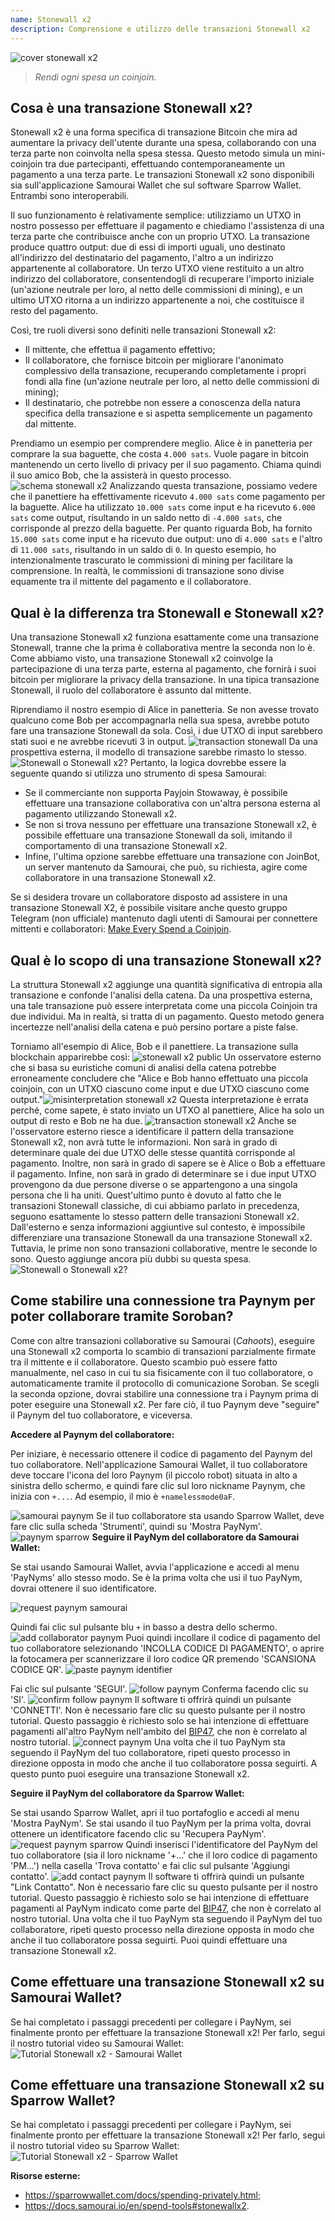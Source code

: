 ```yaml
---
name: Stonewall x2
description: Comprensione e utilizzo delle transazioni Stonewall x2
---
```

![cover stonewall x2](assets/cover.jpeg)

> *Rendi ogni spesa un coinjoin.*

## Cosa è una transazione Stonewall x2?

Stonewall x2 è una forma specifica di transazione Bitcoin che mira ad aumentare la privacy dell'utente durante una spesa, collaborando con una terza parte non coinvolta nella spesa stessa. Questo metodo simula un mini-coinjoin tra due partecipanti, effettuando contemporaneamente un pagamento a una terza parte. Le transazioni Stonewall x2 sono disponibili sia sull'applicazione Samourai Wallet che sul software Sparrow Wallet. Entrambi sono interoperabili.

Il suo funzionamento è relativamente semplice: utilizziamo un UTXO in nostro possesso per effettuare il pagamento e chiediamo l'assistenza di una terza parte che contribuisce anche con un proprio UTXO. La transazione produce quattro output: due di essi di importi uguali, uno destinato all'indirizzo del destinatario del pagamento, l'altro a un indirizzo appartenente al collaboratore. Un terzo UTXO viene restituito a un altro indirizzo del collaboratore, consentendogli di recuperare l'importo iniziale (un'azione neutrale per loro, al netto delle commissioni di mining), e un ultimo UTXO ritorna a un indirizzo appartenente a noi, che costituisce il resto del pagamento.

Così, tre ruoli diversi sono definiti nelle transazioni Stonewall x2:
- Il mittente, che effettua il pagamento effettivo;
- Il collaboratore, che fornisce bitcoin per migliorare l'anonimato complessivo della transazione, recuperando completamente i propri fondi alla fine (un'azione neutrale per loro, al netto delle commissioni di mining);
- Il destinatario, che potrebbe non essere a conoscenza della natura specifica della transazione e si aspetta semplicemente un pagamento dal mittente.

Prendiamo un esempio per comprendere meglio. Alice è in panetteria per comprare la sua baguette, che costa `4.000 sats`. Vuole pagare in bitcoin mantenendo un certo livello di privacy per il suo pagamento. Chiama quindi il suo amico Bob, che la assisterà in questo processo.
![schema stonewall x2](assets/fr/1.png)
Analizzando questa transazione, possiamo vedere che il panettiere ha effettivamente ricevuto `4.000 sats` come pagamento per la baguette. Alice ha utilizzato `10.000 sats` come input e ha ricevuto `6.000 sats` come output, risultando in un saldo netto di `-4.000 sats`, che corrisponde al prezzo della baguette. Per quanto riguarda Bob, ha fornito `15.000 sats` come input e ha ricevuto due output: uno di `4.000 sats` e l'altro di `11.000 sats`, risultando in un saldo di `0`.
In questo esempio, ho intenzionalmente trascurato le commissioni di mining per facilitare la comprensione. In realtà, le commissioni di transazione sono divise equamente tra il mittente del pagamento e il collaboratore.

## Qual è la differenza tra Stonewall e Stonewall x2?

Una transazione Stonewall x2 funziona esattamente come una transazione Stonewall, tranne che la prima è collaborativa mentre la seconda non lo è. Come abbiamo visto, una transazione Stonewall x2 coinvolge la partecipazione di una terza parte, esterna al pagamento, che fornirà i suoi bitcoin per migliorare la privacy della transazione. In una tipica transazione Stonewall, il ruolo del collaboratore è assunto dal mittente.

Riprendiamo il nostro esempio di Alice in panetteria. Se non avesse trovato qualcuno come Bob per accompagnarla nella sua spesa, avrebbe potuto fare una transazione Stonewall da sola. Così, i due UTXO di input sarebbero stati suoi e ne avrebbe ricevuti 3 in output.
![transaction stonewall](assets/fr/2.png)
Da una prospettiva esterna, il modello di transazione sarebbe rimasto lo stesso.
![Stonewall o Stonewall x2?](assets/fr/5.png)
Pertanto, la logica dovrebbe essere la seguente quando si utilizza uno strumento di spesa Samourai:
- Se il commerciante non supporta Payjoin Stowaway, è possibile effettuare una transazione collaborativa con un'altra persona esterna al pagamento utilizzando Stonewall x2.
- Se non si trova nessuno per effettuare una transazione Stonewall x2, è possibile effettuare una transazione Stonewall da soli, imitando il comportamento di una transazione Stonewall x2.
- Infine, l'ultima opzione sarebbe effettuare una transazione con JoinBot, un server mantenuto da Samourai, che può, su richiesta, agire come collaboratore in una transazione Stonewall x2.

Se si desidera trovare un collaboratore disposto ad assistere in una transazione Stonewall X2, è possibile visitare anche questo gruppo Telegram (non ufficiale) mantenuto dagli utenti di Samourai per connettere mittenti e collaboratori: [Make Every Spend a Coinjoin](https://t.me/EverySpendACoinjoin).

## Qual è lo scopo di una transazione Stonewall x2?

La struttura Stonewall x2 aggiunge una quantità significativa di entropia alla transazione e confonde l'analisi della catena. Da una prospettiva esterna, una tale transazione può essere interpretata come una piccola Coinjoin tra due individui. Ma in realtà, si tratta di un pagamento. Questo metodo genera incertezze nell'analisi della catena e può persino portare a piste false.

Torniamo all'esempio di Alice, Bob e il panettiere. La transazione sulla blockchain apparirebbe così:
![stonewall x2 public](assets/fr/3.png)
Un osservatore esterno che si basa su euristiche comuni di analisi della catena potrebbe erroneamente concludere che "Alice e Bob hanno effettuato una piccola coinjoin, con un UTXO ciascuno come input e due UTXO ciascuno come output."![misinterpretation stonewall x2](assets/fr/4.png)
Questa interpretazione è errata perché, come sapete, è stato inviato un UTXO al panettiere, Alice ha solo un output di resto e Bob ne ha due.
![transaction stonewall x2](assets/fr/1.png)
Anche se l'osservatore esterno riesce a identificare il pattern della transazione Stonewall x2, non avrà tutte le informazioni. Non sarà in grado di determinare quale dei due UTXO delle stesse quantità corrisponde al pagamento. Inoltre, non sarà in grado di sapere se è Alice o Bob a effettuare il pagamento. Infine, non sarà in grado di determinare se i due input UTXO provengono da due persone diverse o se appartengono a una singola persona che li ha uniti. Quest'ultimo punto è dovuto al fatto che le transazioni Stonewall classiche, di cui abbiamo parlato in precedenza, seguono esattamente lo stesso pattern delle transazioni Stonewall x2. Dall'esterno e senza informazioni aggiuntive sul contesto, è impossibile differenziare una transazione Stonewall da una transazione Stonewall x2. Tuttavia, le prime non sono transazioni collaborative, mentre le seconde lo sono. Questo aggiunge ancora più dubbi su questa spesa.
![Stonewall o Stonewall x2?](assets/fr/5.png)


## Come stabilire una connessione tra Paynym per poter collaborare tramite Soroban?
Come con altre transazioni collaborative su Samourai (*Cahoots*), eseguire una Stonewall x2 comporta lo scambio di transazioni parzialmente firmate tra il mittente e il collaboratore. Questo scambio può essere fatto manualmente, nel caso in cui tu sia fisicamente con il tuo collaboratore, o automaticamente tramite il protocollo di comunicazione Soroban.
Se scegli la seconda opzione, dovrai stabilire una connessione tra i Paynym prima di poter eseguire una Stonewall x2. Per fare ciò, il tuo Paynym deve "seguire" il Paynym del tuo collaboratore, e viceversa.

**Accedere al Paynym del collaboratore:**

Per iniziare, è necessario ottenere il codice di pagamento del Paynym del tuo collaboratore. Nell'applicazione Samourai Wallet, il tuo collaboratore deve toccare l'icona del loro Paynym (il piccolo robot) situata in alto a sinistra dello schermo, e quindi fare clic sul loro nickname Paynym, che inizia con `+...`. Ad esempio, il mio è `+namelessmode0aF`.

![samourai paynym](assets/fr/6.png)
Se il tuo collaboratore sta usando Sparrow Wallet, deve fare clic sulla scheda 'Strumenti', quindi su 'Mostra PayNym'.![paynym sparrow](assets/fr/7.png)
**Seguire il PayNym del collaboratore da Samourai Wallet:**

Se stai usando Samourai Wallet, avvia l'applicazione e accedi al menu 'PayNyms' allo stesso modo. Se è la prima volta che usi il tuo PayNym, dovrai ottenere il suo identificatore.

![request paynym samourai](assets/fr/8.png)

Quindi fai clic sul pulsante blu `+` in basso a destra dello schermo.
![add collaborator paynym](assets/fr/9.png)
Puoi quindi incollare il codice di pagamento del tuo collaboratore selezionando 'INCOLLA CODICE DI PAGAMENTO', o aprire la fotocamera per scannerizzare il loro codice QR premendo 'SCANSIONA CODICE QR'.
![paste paynym identifier](assets/fr/10.png)

Fai clic sul pulsante 'SEGUI'.
![follow paynym](assets/fr/11.png)
Conferma facendo clic su 'SI'.
![confirm follow paynym](assets/fr/12.png)
Il software ti offrirà quindi un pulsante 'CONNETTI'. Non è necessario fare clic su questo pulsante per il nostro tutorial. Questo passaggio è richiesto solo se hai intenzione di effettuare pagamenti all'altro PayNym nell'ambito del [BIP47](https://planb.network/tutorials/privacy/paynym-bip47), che non è correlato al nostro tutorial.
![connect paynym](assets/fr/13.png)
Una volta che il tuo PayNym sta seguendo il PayNym del tuo collaboratore, ripeti questo processo in direzione opposta in modo che anche il tuo collaboratore possa seguirti. A questo punto puoi eseguire una transazione Stonewall x2.

**Seguire il PayNym del collaboratore da Sparrow Wallet:**

Se stai usando Sparrow Wallet, apri il tuo portafoglio e accedi al menu 'Mostra PayNym'. Se stai usando il tuo PayNym per la prima volta, dovrai ottenere un identificatore facendo clic su 'Recupera PayNym'.
![request paynym sparrow](assets/fr/14.png)
Quindi inserisci l'identificatore del PayNym del tuo collaboratore (sia il loro nickname '+...' che il loro codice di pagamento 'PM...') nella casella 'Trova contatto' e fai clic sul pulsante 'Aggiungi contatto'.
![add contact paynym](assets/fr/15.png)
Il software ti offrirà quindi un pulsante "Link Contatto". Non è necessario fare clic su questo pulsante per il nostro tutorial. Questo passaggio è richiesto solo se hai intenzione di effettuare pagamenti al PayNym indicato come parte del [BIP47](https://planb.network/tutorials/privacy/paynym-bip47), che non è correlato al nostro tutorial.
Una volta che il tuo PayNym sta seguendo il PayNym del tuo collaboratore, ripeti questo processo nella direzione opposta in modo che anche il tuo collaboratore possa seguirti. Puoi quindi effettuare una transazione Stonewall x2.
## Come effettuare una transazione Stonewall x2 su Samourai Wallet?
Se hai completato i passaggi precedenti per collegare i PayNym, sei finalmente pronto per effettuare la transazione Stonewall x2! Per farlo, segui il nostro tutorial video su Samourai Wallet:
![Tutorial Stonewall x2 - Samourai Wallet](https://youtu.be/89oYE1Hw3Fk?si=QTqUZ6IypiR6PPMr)

## Come effettuare una transazione Stonewall x2 su Sparrow Wallet?
Se hai completato i passaggi precedenti per collegare i PayNym, sei finalmente pronto per effettuare la transazione Stonewall x2! Per farlo, segui il nostro tutorial video su Sparrow Wallet:
![Tutorial Stonewall x2 - Sparrow Wallet](https://youtu.be/mO3Xpp34Hhk?si=bfYiTl0Gxjs9sNQq)

**Risorse esterne:**
- https://sparrowwallet.com/docs/spending-privately.html;
- https://docs.samourai.io/en/spend-tools#stonewallx2.